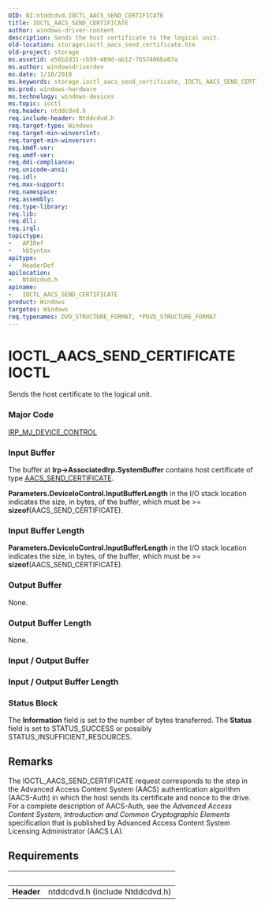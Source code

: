 ```yaml
---
UID: NI:ntddcdvd.IOCTL_AACS_SEND_CERTIFICATE
title: IOCTL_AACS_SEND_CERTIFICATE
author: windows-driver-content
description: Sends the host certificate to the logical unit.
old-location: storage\ioctl_aacs_send_certificate.htm
old-project: storage
ms.assetid: e56b2d31-cb59-489d-ab12-7657406ba67a
ms.author: windowsdriverdev
ms.date: 1/10/2018
ms.keywords: storage.ioctl_aacs_send_certificate, IOCTL_AACS_SEND_CERTIFICATE control code [Storage Devices], IOCTL_AACS_SEND_CERTIFICATE, ntddcdvd/IOCTL_AACS_SEND_CERTIFICATE, k307_c275c772-8b16-4397-ba4d-3ff3ebc5eb40.xml
ms.prod: windows-hardware
ms.technology: windows-devices
ms.topic: ioctl
req.header: ntddcdvd.h
req.include-header: Ntddcdvd.h
req.target-type: Windows
req.target-min-winverclnt: 
req.target-min-winversvr: 
req.kmdf-ver: 
req.umdf-ver: 
req.ddi-compliance: 
req.unicode-ansi: 
req.idl: 
req.max-support: 
req.namespace: 
req.assembly: 
req.type-library: 
req.lib: 
req.dll: 
req.irql: 
topictype:
-	APIRef
-	kbSyntax
apitype:
-	HeaderDef
apilocation:
-	Ntddcdvd.h
apiname:
-	IOCTL_AACS_SEND_CERTIFICATE
product: Windows
targetos: Windows
req.typenames: DVD_STRUCTURE_FORMAT, *PDVD_STRUCTURE_FORMAT
---
```


# IOCTL_AACS_SEND_CERTIFICATE IOCTL
Sends the host certificate to the logical unit.

### Major Code
[IRP_MJ_DEVICE_CONTROL](xref:"https://docs.microsoft.com/en-us/windows-hardware/drivers/kernel/irp-mj-device-control")

### Input Buffer
The buffer at <b>Irp-&gt;AssociatedIrp.SystemBuffer</b> contains host certificate of type <a href="..\ntddcdvd\ns-ntddcdvd-_aacs_send_certificate.md">AACS_SEND_CERTIFICATE</a>.

<b>Parameters.DeviceIoControl.InputBufferLength</b> in the I/O stack location indicates the size, in bytes, of the buffer, which must be &gt;= <b>sizeof</b>(AACS_SEND_CERTIFICATE).

### Input Buffer Length
<b>Parameters.DeviceIoControl.InputBufferLength</b> in the I/O stack location indicates the size, in bytes, of the buffer, which must be &gt;= <b>sizeof</b>(AACS_SEND_CERTIFICATE).

### Output Buffer
None.

### Output Buffer Length
None.

### Input / Output Buffer
<text></text>

### Input / Output Buffer Length
<text></text>

### Status Block
The <b>Information</b> field is set to the number of bytes transferred. The <b>Status</b> field is set to STATUS_SUCCESS or possibly STATUS_INSUFFICIENT_RESOURCES.

## Remarks
The IOCTL_AACS_SEND_CERTIFICATE request corresponds to the step in the Advanced Access Content System (AACS) authentication algorithm (AACS-Auth) in which the host sends its certificate and nonce to the drive. For a complete description of AACS-Auth, see the <i>Advanced Access Content System, Introduction and Common Cryptographic Elements</i> specification that is published by Advanced Access Content System Licensing Administrator (AACS LA).

## Requirements
| &nbsp; | &nbsp; |
| ---- |:---- |
| **Header** | ntddcdvd.h (include Ntddcdvd.h) |